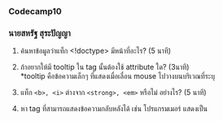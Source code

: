### Codecamp10
### นายสหรัฐ  สุระปัญญา
1. ค้นหาข้อมูลว่าแท็ก <!doctype> มีหน้าที่อะไร? (5 นาที)  

2. ถ้าอยากให้มี tooltip ใน tag นั้นต้องใช้ attribute ใด? (3นาที)  
	*tooltip คือข้อความเล็กๆ ที่แสดงเมื่อเลื่อน mouse ไปวางบนบริเวณที่ระบุ  

3. แท็ก `<b>, <i>` ต่างจาก `<strong>, <em>` หรือไม่ อย่างไร? (5 นาที)  

4. หา tag ที่สามารถแสดงข้อความกลับหลังได้
	เช่น โปรแกรมเมอร์ แสดงเป็น 
